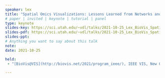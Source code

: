 ```yaml
---
speaker: lex
title: "Spatial Omics Visualizations: Lessons Learned from Networks and Maps"
# paper | invited | keynote | tutorial | panel
type: keynote
slides-key: https://sci.utah.edu/~vdl/talks/2021-10-25_Lex_BioVis_Spatial_Omics.key
slides-pdf: https://sci.utah.edu/~vdl/talks/2021-10-25_Lex_BioVis_Spatial_Omics.pdf
slides-ppt: 
# Anything you want to say about this talk
note:
date: 2021-10-25

held: 
 - "[BioVis@VIS](http://biovis.net/2021/program_ieee/), IEEE VIS, New Orleans, USA (virtual), 2021-10-25."

---
```

